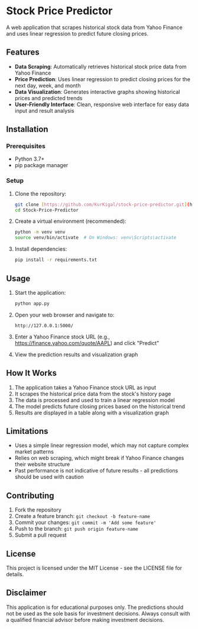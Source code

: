 # Stock Price Predictor

A web application that scrapes historical stock data from Yahoo Finance and uses linear regression to predict future closing prices.

## Features

- **Data Scraping**: Automatically retrieves historical stock price data from Yahoo Finance
- **Price Prediction**: Uses linear regression to predict closing prices for the next day, week, and month
- **Data Visualization**: Generates interactive graphs showing historical prices and predicted trends
- **User-Friendly Interface**: Clean, responsive web interface for easy data input and result analysis

## Installation

### Prerequisites

- Python 3.7+
- pip package manager

### Setup

1. Clone the repository:
   ```bash
   git clone [https://github.com/KurKigal/stock-price-predictor.git](https://github.com/KurKigal/Stock-Price-Predictor.git)
   cd Stock-Price-Predictor
   ```

2. Create a virtual environment (recommended):
   ```bash
   python -m venv venv
   source venv/bin/activate  # On Windows: venv\Scripts\activate
   ```

3. Install dependencies:
   ```bash
   pip install -r requirements.txt
   ```

## Usage

1. Start the application:
   ```bash
   python app.py
   ```

2. Open your web browser and navigate to:
   ```
   http://127.0.0.1:5000/
   ```

3. Enter a Yahoo Finance stock URL (e.g., https://finance.yahoo.com/quote/AAPL) and click "Predict"

4. View the prediction results and visualization graph

## How It Works

1. The application takes a Yahoo Finance stock URL as input
2. It scrapes the historical price data from the stock's history page
3. The data is processed and used to train a linear regression model
4. The model predicts future closing prices based on the historical trend
5. Results are displayed in a table along with a visualization graph

## Limitations

- Uses a simple linear regression model, which may not capture complex market patterns
- Relies on web scraping, which might break if Yahoo Finance changes their website structure
- Past performance is not indicative of future results - all predictions should be used with caution

## Contributing

1. Fork the repository
2. Create a feature branch: `git checkout -b feature-name`
3. Commit your changes: `git commit -m 'Add some feature'`
4. Push to the branch: `git push origin feature-name`
5. Submit a pull request

## License

This project is licensed under the MIT License - see the LICENSE file for details.

## Disclaimer

This application is for educational purposes only. The predictions should not be used as the sole basis for investment decisions. Always consult with a qualified financial advisor before making investment decisions.
